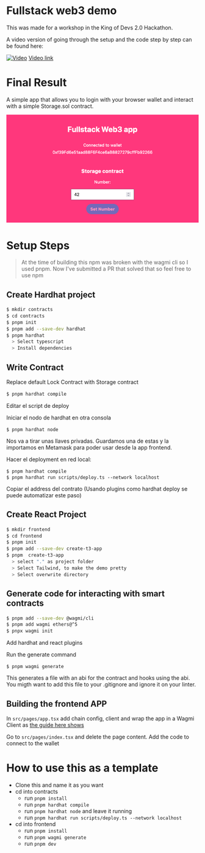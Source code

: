 # Fullstack web3 demo

This was made for a workshop in the King of Devs 2.0 Hackathon.

A video version of going through the setup and the code step by step can be found here:


[![Video](https://img.youtube.com/vi/fhLlgfIrElI/maxresdefault.jpg)](https://www.youtube.com/live/fhLlgfIrElI?feature=share&t=13712)
[Video link](https://www.youtube.com/live/fhLlgfIrElI?feature=share&t=13712)

# Final Result
A simple app that allows you to login with your browser wallet and interact with a simple Storage.sol contract.

![image](https://github.com/Eyon42/KoD-Fullstack-Demo/raw/main/Screenshot%202023-04-18%20at%2022.05.01.png)

# Setup Steps

> At the time of building this npm was broken with the wagmi cli so I used pnpm. Now I've submitted a PR that solved that so feel free to use npm

## Create Hardhat project

```bash
$ mkdir contracts
$ cd contracts
$ pnpm init
$ pnpm add --save-dev hardhat
$ pnpm hardhat
  > Select typescript
  > Install dependencies
```

## Write Contract

Replace default Lock Contract with Storage contract

```bash
$ pnpm hardhat compile
```
Editar el script de deploy

Iniciar el nodo de hardhat en otra consola
```
$ pnpm hardhat node
```
Nos va a tirar unas llaves privadas. Guardamos una de estas y la importamos en Metamask para poder usar desde la app frontend.

Hacer el deployment en red local:
```
$ pnpm hardhat compile
$ pnpm hardhat run scripts/deploy.ts --network localhost
```
Copiar el address del contrato (Usando plugins como hardhat deploy se puede automatizar este paso)

## Create React Project

```bash
$ mkdir frontend
$ cd frontend
$ pnpm init
$ pnpm add --save-dev create-t3-app
$ pnpm  create-t3-app
  > select "." as project folder
  > Select Tailwind, to make the demo pretty
  > Select overwrite directory
```

## Generate code for interacting with smart contracts

```bash
$ pnpm add --save-dev @wagmi/cli
$ pnpm add wagmi ethers@^5
$ pnpx wagmi init
```

Add hardhat and react plugins

Run the generate command 
```
$ pnpm wagmi generate
```

This generates a file with an abi for the contract and hooks using the abi. You migth want to add this file to your .gitignore and ignore it on your linter.

## Building the frontend APP

In `src/pages/app.tsx` add chain config, client and wrap the app in a Wagmi Client as [the guide here shows](https://wagmi.sh/react/getting-started)

Go to `src/pages/index.tsx` and delete the page content.
Add the code to connect to the wallet

# How to use this as a template

- Clone this and name it as you want
- cd into contracts
  - run `pnpm install`
  - run `pnpm hardhat compile`
  - run `pnpm hardhat node` and leave it running
  - run `pnpm hardhat run scripts/deploy.ts --network localhost`
- cd into frontend
  - run `pnpm install`
  - run `pnpm wagmi generate`
  - run `pnpm dev`